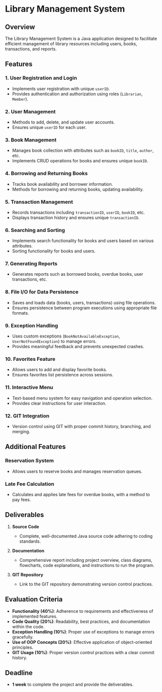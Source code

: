 # Library Management System

## Overview

The Library Management System is a Java application designed to facilitate efficient management of library resources including users, books, transactions, and reports.

## Features

### 1. User Registration and Login

- Implements user registration with unique `userID`.
- Provides authentication and authorization using roles (`Librarian`, `Member`).

### 2. User Management

- Methods to add, delete, and update user accounts.
- Ensures unique `userID` for each user.

### 3. Book Management

- Manages book collection with attributes such as `bookID`, `title`, `author`, etc.
- Implements CRUD operations for books and ensures unique `bookID`.

### 4. Borrowing and Returning Books

- Tracks book availability and borrower information.
- Methods for borrowing and returning books, updating availability.

### 5. Transaction Management

- Records transactions including `transactionID`, `userID`, `bookID`, etc.
- Displays transaction history and ensures unique `transactionID`.

### 6. Searching and Sorting

- Implements search functionality for books and users based on various attributes.
- Sorting functionality for books and users.

### 7. Generating Reports

- Generates reports such as borrowed books, overdue books, user transactions, etc.

### 8. File I/O for Data Persistence

- Saves and loads data (books, users, transactions) using file operations.
- Ensures persistence between program executions using appropriate file formats.

### 9. Exception Handling

- Uses custom exceptions (`BookNotAvailableException`, `UserNotFoundException`) to manage errors.
- Provides meaningful feedback and prevents unexpected crashes.

### 10. Favorites Feature

- Allows users to add and display favorite books.
- Ensures favorites list persistence across sessions.

### 11. Interactive Menu

- Text-based menu system for easy navigation and operation selection.
- Provides clear instructions for user interaction.

### 12. GIT Integration

- Version control using GIT with proper commit history, branching, and merging.

## Additional Features

### Reservation System

- Allows users to reserve books and manages reservation queues.

### Late Fee Calculation

- Calculates and applies late fees for overdue books, with a method to pay fees.

## Deliverables

1. **Source Code**
   - Complete, well-documented Java source code adhering to coding standards.

2. **Documentation**
   - Comprehensive report including project overview, class diagrams, flowcharts, code explanations, and instructions to run the program.

3. **GIT Repository**
   - Link to the GIT repository demonstrating version control practices.

## Evaluation Criteria

- **Functionality (40%)**: Adherence to requirements and effectiveness of implemented features.
- **Code Quality (20%)**: Readability, best practices, and documentation within the code.
- **Exception Handling (10%)**: Proper use of exceptions to manage errors gracefully.
- **Use of OOP Concepts (20%)**: Effective application of object-oriented principles.
- **GIT Usage (10%)**: Proper version control practices with a clear commit history.

## Deadline

- **1 week** to complete the project and provide the deliverables.
